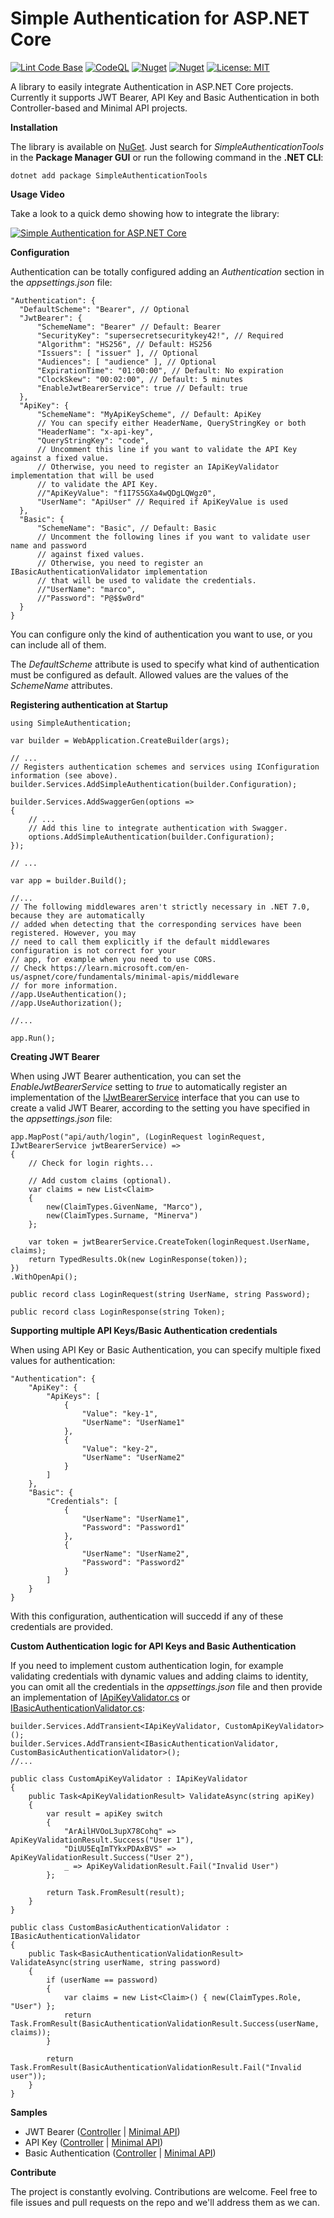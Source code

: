 # Simple Authentication for ASP.NET Core

[![Lint Code Base](https://github.com/marcominerva/SimpleAuthentication/actions/workflows/linter.yml/badge.svg)](https://github.com/marcominerva/SimpleAuthentication/actions/workflows/linter.yml)
[![CodeQL](https://github.com/marcominerva/SimpleAuthentication/actions/workflows/codeql.yml/badge.svg)](https://github.com/marcominerva/SimpleAuthentication/actions/workflows/codeql.yml)
[![Nuget](https://img.shields.io/nuget/v/SimpleAuthenticationTools)](https://www.nuget.org/packages/SimpleAuthenticationTools)
[![Nuget](https://img.shields.io/nuget/dt/SimpleAuthenticationTools)](https://www.nuget.org/packages/SimpleAuthenticationTools)
[![License: MIT](https://img.shields.io/badge/License-MIT-yellow.svg)](https://github.com/marcominerva/SimpleAuthentication/blob/master/LICENSE)

A library to easily integrate Authentication in ASP.NET Core projects. Currently it supports JWT Bearer, API Key and Basic Authentication in both Controller-based and Minimal API projects.

**Installation**

The library is available on [NuGet](https://www.nuget.org/packages/SimpleAuthenticationTools). Just search for *SimpleAuthenticationTools* in the **Package Manager GUI** or run the following command in the **.NET CLI**:

    dotnet add package SimpleAuthenticationTools

**Usage Video**

Take a look to a quick demo showing how to integrate the library:

[![Simple Authentication for ASP.NET Core](https://raw.githubusercontent.com/marcominerva/SimpleAuthentication/master/Screenshot.jpg)](https://www.youtube.com/watch?v=SVZuaPE2yNc)

**Configuration**

Authentication can be totally configured adding an _Authentication_ section in the _appsettings.json_ file:

    "Authentication": {
      "DefaultScheme": "Bearer", // Optional
      "JwtBearer": {
          "SchemeName": "Bearer" // Default: Bearer
          "SecurityKey": "supersecretsecuritykey42!", // Required
          "Algorithm": "HS256", // Default: HS256
          "Issuers": [ "issuer" ], // Optional
          "Audiences": [ "audience" ], // Optional
          "ExpirationTime": "01:00:00", // Default: No expiration
          "ClockSkew": "00:02:00", // Default: 5 minutes
          "EnableJwtBearerService": true // Default: true
      },
      "ApiKey": {
          "SchemeName": "MyApiKeyScheme", // Default: ApiKey
          // You can specify either HeaderName, QueryStringKey or both
          "HeaderName": "x-api-key",
          "QueryStringKey": "code",
          // Uncomment this line if you want to validate the API Key against a fixed value.
          // Otherwise, you need to register an IApiKeyValidator implementation that will be used
          // to validate the API Key.
          //"ApiKeyValue": "f1I7S5GXa4wQDgLQWgz0",
          "UserName": "ApiUser" // Required if ApiKeyValue is used
      },
      "Basic": {
          "SchemeName": "Basic", // Default: Basic
          // Uncomment the following lines if you want to validate user name and password
          // against fixed values.
          // Otherwise, you need to register an IBasicAuthenticationValidator implementation
          // that will be used to validate the credentials.
          //"UserName": "marco",
          //"Password": "P@$$w0rd"
      }
    }


You can configure only the kind of authentication you want to use, or you can include all of them.

The _DefaultScheme_ attribute is used to specify what kind of authentication must be configured as default. Allowed values are the values of the _SchemeName_ attributes.

**Registering authentication at Startup**

    using SimpleAuthentication;

    var builder = WebApplication.CreateBuilder(args);

    // ...
    // Registers authentication schemes and services using IConfiguration information (see above).
    builder.Services.AddSimpleAuthentication(builder.Configuration);

    builder.Services.AddSwaggerGen(options =>
    {
        // ...
        // Add this line to integrate authentication with Swagger.
        options.AddSimpleAuthentication(builder.Configuration);
    });

    // ...

    var app = builder.Build();

    //...
    // The following middlewares aren't strictly necessary in .NET 7.0, because they are automatically
    // added when detecting that the corresponding services have been registered. However, you may
    // need to call them explicitly if the default middlewares configuration is not correct for your
    // app, for example when you need to use CORS.
    // Check https://learn.microsoft.com/en-us/aspnet/core/fundamentals/minimal-apis/middleware
    // for more information.
    //app.UseAuthentication();
    //app.UseAuthorization();

    //...

    app.Run();

**Creating JWT Bearer**

When using JWT Bearer authentication, you can set the _EnableJwtBearerService_ setting to _true_ to automatically register an implementation of the [IJwtBearerService](https://github.com/marcominerva/SimpleAuthentication/blob/master/src/SimpleAuthentication.Abstractions/JwtBearer/IJwtBearerService.cs) interface that you can use to create a valid JWT Bearer, according to the setting you have specified in the _appsettings.json_ file:

    app.MapPost("api/auth/login", (LoginRequest loginRequest, IJwtBearerService jwtBearerService) =>
    {
        // Check for login rights...

        // Add custom claims (optional).
        var claims = new List<Claim>
        {
            new(ClaimTypes.GivenName, "Marco"),
            new(ClaimTypes.Surname, "Minerva")
        };

        var token = jwtBearerService.CreateToken(loginRequest.UserName, claims);
        return TypedResults.Ok(new LoginResponse(token));
    })
    .WithOpenApi();

    public record class LoginRequest(string UserName, string Password);

    public record class LoginResponse(string Token);

**Supporting multiple API Keys/Basic Authentication credentials**

When using API Key or Basic Authentication, you can specify multiple fixed values for authentication:

    "Authentication": {
        "ApiKey": {
            "ApiKeys": [
                {
                    "Value": "key-1",
                    "UserName": "UserName1"
                },
                {
                    "Value": "key-2",
                    "UserName": "UserName2"
                }
            ]
        },
        "Basic": {
            "Credentials": [
                {
                    "UserName": "UserName1",
                    "Password": "Password1"
                },
                {
                    "UserName": "UserName2",
                    "Password": "Password2"
                }
            ]
        }
    }

With this configuration, authentication will succedd if any of these credentials are provided.

**Custom Authentication logic for API Keys and Basic Authentication**

If you need to implement custom authentication login, for example validating credentials with dynamic values and adding claims to identity, you can omit all the credentials in the _appsettings.json_ file and then provide an implementation of [IApiKeyValidator.cs](https://github.com/marcominerva/SimpleAuthentication/blob/master/src/SimpleAuthentication.Abstractions/ApiKey/IApiKeyValidator.cs) or [IBasicAuthenticationValidator.cs](https://github.com/marcominerva/SimpleAuthentication/blob/master/src/SimpleAuthentication.Abstractions/BasicAuthentication/IBasicAuthenticationValidator.cs):

    builder.Services.AddTransient<IApiKeyValidator, CustomApiKeyValidator>();
    builder.Services.AddTransient<IBasicAuthenticationValidator, CustomBasicAuthenticationValidator>();
    //...

    public class CustomApiKeyValidator : IApiKeyValidator
    {
        public Task<ApiKeyValidationResult> ValidateAsync(string apiKey)
        {
            var result = apiKey switch
            {
                "ArAilHVOoL3upX78Cohq" => ApiKeyValidationResult.Success("User 1"),
                "DiUU5EqImTYkxPDAxBVS" => ApiKeyValidationResult.Success("User 2"),
                _ => ApiKeyValidationResult.Fail("Invalid User")
            };

            return Task.FromResult(result);
        }
    }

    public class CustomBasicAuthenticationValidator : IBasicAuthenticationValidator
    {
        public Task<BasicAuthenticationValidationResult> ValidateAsync(string userName, string password)
        {
            if (userName == password)
            {
                var claims = new List<Claim>() { new(ClaimTypes.Role, "User") };
                return Task.FromResult(BasicAuthenticationValidationResult.Success(userName, claims));
            }

            return Task.FromResult(BasicAuthenticationValidationResult.Fail("Invalid user"));
        }
    }

**Samples**

- JWT Bearer ([Controller](https://github.com/marcominerva/SimpleAuthentication/tree/master/samples/Controllers/JwtBearerSample) | [Minimal API](https://github.com/marcominerva/SimpleAuthentication/tree/master/samples/MinimalApis/JwtBearerSample))
- API Key ([Controller](https://github.com/marcominerva/SimpleAuthentication/tree/master/samples/Controllers/ApiKeySample) | [Minimal API](https://github.com/marcominerva/SimpleAuthentication/tree/master/samples/MinimalApis/ApiKeySample))
- Basic Authentication ([Controller](https://github.com/marcominerva/SimpleAuthentication/tree/master/samples/Controllers/BasicAuthenticationSample) | [Minimal API](https://github.com/marcominerva/SimpleAuthentication/tree/master/samples/MinimalApis/BasicAuthenticationSample))

**Contribute**

The project is constantly evolving. Contributions are welcome. Feel free to file issues and pull requests on the repo and we'll address them as we can. 
